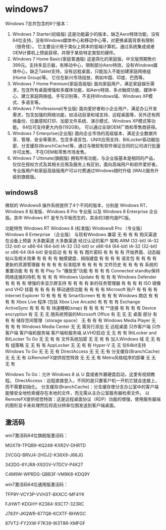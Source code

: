 # windows7

Windows 7总共包含的6个版本：
1. Windows 7 Starter(初级版)
这是功能最少的版本，缺乏Aero特效功能，没有64位支持，没有Windows媒体中心和移动中心等，对更换桌面背景有限制（很奇怪）。
它主要设计用于类似上网本的低端计算机，通过系统集成或者OEM计算机上预装获得，并限于某些特定类型的硬件。
2. Windows 7 Home Basic(家庭普通版)
这是简化的家庭版，中文版预期售价399元。支持多显示器，有移动中心，限制部分Aero特效，没有Windows媒体中心，缺乏Tablet支持，没有远程桌面，只能加入不能创建家庭网络组(Home Group)等。 它仅在新兴市场投放，例如中国、印度、巴西等。
3. Windows 7 Home Premium(家庭高级版)
面向家庭用户，满足家庭娱乐需求，包含所有桌面增强和多媒体功能，如Aero特效、多点触控功能、媒体中心、建立家庭网络组、手写识别等，不支持Windows域、Windows XP模式、多语言等。
4. Windows 7 Professional(专业版)
面向爱好者和小企业用户，满足办公开发需求，包含加强的网络功能，如活动目录和域支持、远程桌面等，另外还有网络备份、位置感知打印、加密文件系统、演示模式、Windows XP模式等功能。
64位可支持更大内存(192GB)。 可以通过全球OEM厂商和零售商获得。
5. Windows 7 Enterprise(企业版) 
面向企业市场的高级版本，满足企业数据共享、管理、安全等需求。包含多语言包、UNIX应用支持、BitLocker驱动器加密、分支缓存(BranchCache)等，通过与微软有软件保证合同的公司进行批量许可出售。 不在OEM和零售市场发售。
6. Windows 7 Ultimate(旗舰版)
拥有所有功能，与企业版基本是相同的产品，仅仅在授权方式及其相关应用及服务上有区别，面向高端用户和软件爱好者。专业版用户和家庭高级版用户可以付费通过Windows随时升级 (WAU)服务升级到旗舰版。

## windows8
微软的 Windows8 操作系统提供了4个不同的版本，分别是 Windows RT、Windows 8 标准版、Windows 8 Pro 专业版 以及 Windows 8 Enterprise 企业版。其中 Windows RT 是专为平板而生的，其余的3款均是PC版。

功能特性	Windows RT	Windows 8
(标准版)	Windows8 Pro
（专业版）	Windows 8 Enterprise
（企业版）
与现有Windows 兼容	无	有	有	有
购买渠道	在设备上预装	大多数渠道	大多数渠道	经过认证的客户
架构	ARM (32-bit)	IA-32 (32-bit) or x86-64 (64-bit)	IA-32 (32-bit) or x86-64 (64-bit)	IA-32 (32-bit) or x86-64 (64-bit)
安全启动	有	有	有	有
图片密码	有	有	有	有
开始界面、动态磁帖以及相关效果	有	有	有	有
触摸键盘、拇指键盘	有	有	有	有
语言包	有	有	有	有
更新的资源管理器	有	有	有	有
标准程序	有	有	有	有
文件历史	有	有	有	有
系统的重置功能	有	有	有	有
Play To “播放至”功能	有	有	有	有
Connected standby保持网络连接的待机	有	有	有	有
Windows Update	有	有	有	有
Windows Defender	有	有	有	有
增强的多显示屏支持	有	有	有	有
新的任务管理器	有	有	有	有
ISO 镜像 and VHD 挂载	有	有	有	有
移动通信功能	有	有	有	有
Microsoft 账户	有	有	有	有
Internet Explorer 10	有	有	有	有
SmartScreen	有	有	有	有
Windows 商店	有	有	有	有
Xbox Live 程序 (包括 Xbox Live Arcade)	有	有	有	有
Exchange ActiveSync	有	有	有	有
快速睡眠(snap)	有	有	有	有
**连接	有	有	有	有
Device encryption	有	无	无	无
随系统预装的Microsoft Office	有	无	无	无
桌面	部分	有	有	有
储存空间管理（storage space）	无	有	有	有
Windows Media Player	无	有	有	有
Windows Media Center	无	无	需另行添加	无
远程桌面	只作客户端	只作客户端	客户端和服务端	客户端和服务端
从VHD启动	无	无	有	有
BitLocker and BitLocker To Go	无	无	有	有
文件系统加密	无	无	有	有
加入Windows 域	无	无	有	有
组策略	无	无	有	有
AppLocker	无	无	有	有
Hyper-V	无	无	仅64bit支持
Windows To Go	无	无	无	有
DirectAccess	无	无	无	有
分支缓存(BranchCache)	无	无	无	有
以RemoteFX提供视觉特效	无	无	无	有
Metro风格程序的部署	无	无	无	有

Windows To Go：允许 Windows 8 从 U 盘或者外置硬盘启动，这里有视频教程。
DirectAccess：远程直接登入，不同的是只要客户机一开机它就会连接上，而不需要初始化。
分支缓存(BranchCache)：分支缓存使分支办公室中的客户端能够安全地检索缓存在本地的文件，而无需从主办公室服务器检索文件。
以RemoteFX提供视觉特效：这是远程桌面协议（RDP）功能的增强，使用服务器端的图形显卡来处理然后将高分辨率位图发送到客户端桌面。

## 激活码
win7激活码64位旗舰版激活码：

MGX79-TPQB9-KQ248-KXR2V-DHRTD

2VCGQ-BRVJ4-2HGJ2-K36X9-J66JG

342DG-6YJR8-X92GV-V7DCV-P4K27

C4M9W-WPRDG-QBB3F-VM9K8-KDQ9Y

win7激活码64位通用版激活码：

TFP9Y-VCY3P-VVH3T-8XXCC-MF4YK

FJHWT-KDGHY-K2384-93CT7-323RC

J783Y-JKQWR-677Q8-KCXTF-BHWGC

87VT2-FY2XW-F7K39-W3T8R-XMFGF